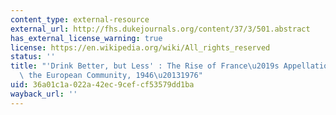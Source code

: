 ```yaml
---
content_type: external-resource
external_url: http://fhs.dukejournals.org/content/37/3/501.abstract
has_external_license_warning: true
license: https://en.wikipedia.org/wiki/All_rights_reserved
status: ''
title: "'Drink Better, but Less' : The Rise of France\u2019s Appellation System in\
  \ the European Community, 1946\u20131976"
uid: 36a01c1a-022a-42ec-9cef-cf53579dd1ba
wayback_url: ''
---
```

